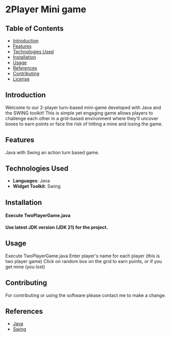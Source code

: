 # 2Player Mini game
## Table of Contents
- [Introduction](#introduction)
- [Features](#features)
- [Technologies Used](#technologies-used)
- [Installation](#installation)
- [Usage](#usage)
- [References](#references)
- [Contributing](#contributing)
- [License](#license)

## Introduction
Welcome to our 2-player turn-based mini-game developed with Java and the SWING toolkit! 
This is simple yet engaging game allows players to challenge each other in a grid-based environment where they'll 
uncover boxes to earn points or face the risk of hitting a mine and losing the game.

## Features
Java with Swing an action turn based game. 

## Technologies Used
- **Languages**: Java
- **Widget Toolkit**: Swing

## Installation
#### Execute TwoPlayerGame.java 
#### Use latest JDK version (JDK 21) for the project.

## Usage
Execute TwoPlayerGame.java 
Enter player's name for each player (this is two player game)
Click on random box on the grid to earn points, or if you get mine (you lost)

## Contributing
For contributing or using the software please contact me to make a change.

## References
* [Java](https://www.java.com/en/)
* [Swing](https://docs.oracle.com/javase/tutorial/uiswing/)

